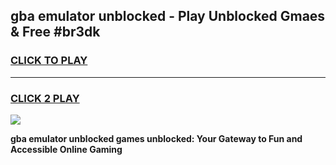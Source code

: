 
## gba emulator unblocked - Play Unblocked Gmaes & Free #br3dk
<h3>
<a href="https://news.freeplayer.one?title=gba_emulator_unblocked&ref=24F">CLICK TO PLAY</a></h3>
<hr>

<h3>
<a href="https://news.freeplayer.one?title=gba_emulator_unblocked&ref=24F">CLICK 2 PLAY</a>
  
</h3>

<a href="https://news.freeplayer.one?title=gba_emulator_unblocked&ref=24F/"><img src="https://clearcache.store/games.png"></a>


**gba emulator unblocked games unblocked: Your Gateway to Fun and Accessible Online Gaming**
